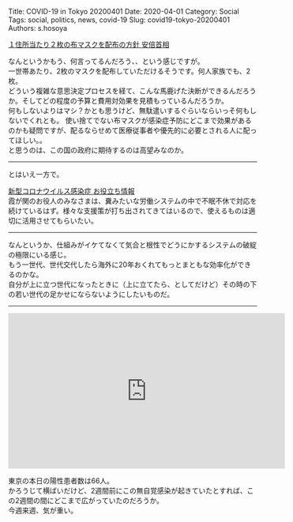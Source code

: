 Title: COVID-19 in Tokyo 20200401
Date: 2020-04-01
Category: Social
Tags: social, politics, news, covid-19
Slug: covid19-tokyo-20200401
Authors: s.hosoya

[１住所当たり２枚の布マスクを配布の方針 安倍首相](https://www3.nhk.or.jp/news/html/20200401/k10012362911000.html)  

なんというかもう、何言ってるんだろう、、という感じですが。  
一世帯あたり、2枚のマスクを配布していただけるそうです。何人家族でも、2枚。  
どういう複雑な意思決定プロセスを経て、こんな馬鹿げた決断ができるんだろうか。そしてどの程度の予算と費用対効果を見積もっているんだろうか。  
何もしないよりはマシ？かとも思うけど、無駄遣いするぐらいならいっそ何もしないでくれとも。
使い捨てでない布マスクが感染症予防にどこまで効果があるのかも疑問ですが、配るならせめて医療従事者や優先的に必要とされる人に配ってほしい。。  
と思うのは、この国の政府に期待するのは高望みなのか。

---

とはいえ一方で。

[新型コロナウイルス感染症 お役立ち情報](https://www.kantei.go.jp/jp/pages/coronavirus_index.html)  
霞が関のお役人のみなさまは、糞みたいな労働システムの中で不眠不休で対応を続けているはず。様々な支援策が打ち出されてきてはいるので、使えるものは適切に活用させてもらいたい。

---

なんというか、仕組みがイケてなくて気合と根性でどうにかするシステムの破綻の極限にいる感じ。  
もう一世代、世代交代したら海外に20年おくれてもっとまともな効率化ができるのかな。  
自分が上に立つ世代になったときに（上に立てたら、としてだけど）その時の下の若い世代の足かせにならないようにしたいものだ。

---

<iframe width="560" height="315" src="https://stopcovid19.metro.tokyo.lg.jp/cards/number-of-confirmed-cases?embed=true" frameborder="0"></iframe>

東京の本日の陽性患者数は66人。  
かろうじて横ばいだけど、2週間前にこの無自覚感染が起きていたとすれば、この2週間の間にどこまで広がっていたのだろうか。  
今週来週、気が重い。
